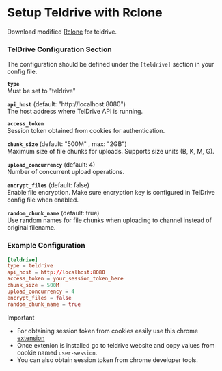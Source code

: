 # Setup Teldrive with Rclone

Download modified [Rclone](https://github.com/tgdrive/rclone) for teldrive.

### TelDrive Configuration Section
The configuration should be defined under the `[teldrive]` section in your config file.

**`type`**  
Must be set to "teldrive"

**`api_host`** (default: "http://localhost:8080")  
The host address where TelDrive API is running.

**`access_token`**  
Session token obtained from cookies for authentication.

**`chunk_size`** (default: "500M" , max: "2GB")
<br>
Maximum size of file chunks for uploads. Supports size units (B, K, M, G).

**`upload_concurrency`** (default: 4)  
Number of concurrent upload operations.

**`encrypt_files`** (default: false)  
Enable file encryption. Make sure encryption key is configured in TelDrive config file when enabled.

**`random_chunk_name`** (default: true)  
Use random names for file chunks when uploading to channel instead of original filename.

### Example Configuration
```toml
[teldrive]
type = teldrive
api_host = http://localhost:8080
access_token = your_session_token_here
chunk_size = 500M
upload_concurrency = 4
encrypt_files = false
random_chunk_name = true
```
> [!IMPORTANT]
>- For obtaining session token from cookies  easily use this chrome [extension](https://chromewebstore.google.com/detail/cookie-editor/hlkenndednhfkekhgcdicdfddnkalmdm)
>- Once extenion is installed go to teldrive website and copy values from cookie named `user-session`.
>- You can also obtain session token from chrome developer tools.
